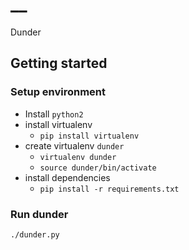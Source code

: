 # __ #

Dunder

## Getting started ##

### Setup environment ###

- Install `python2`
- install virtualenv
  - `pip install virtualenv`
- create virtualenv `dunder`
  - `virtualenv dunder`
  - `source dunder/bin/activate`
- install dependencies
  - `pip install -r requirements.txt`
  
### Run dunder ###

```bash
./dunder.py
```